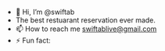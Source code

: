 - 👋 Hi, I’m @swiftab
- The best restuarant reservation ever made.
- 📫 How to reach me swiftablive@gmail.com
- ⚡ Fun fact: 

<!---
swiftab/swiftab is a ✨ special ✨ repository because its `README.md` (this file) appears on your GitHub profile.
You can click the Preview link to take a look at your changes.
--->
